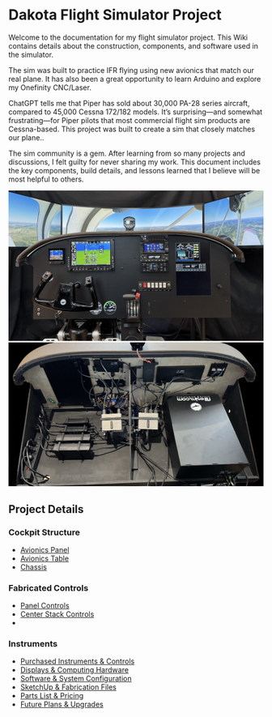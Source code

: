 # Dakota Flight Simulator Project

Welcome to the documentation for my flight simulator project. This Wiki contains details about the construction, components, and software used in the simulator.

The sim was built to practice IFR flying using new avionics that match our real plane. It has also been a great opportunity to learn Arduino and explore my Onefinity CNC/Laser.

ChatGPT tells me that Piper has sold about 30,000 PA-28 series aircraft, compared to 45,000 Cessna 172/182 models. It’s surprising—and somewhat frustrating—for Piper pilots that most commercial flight sim products are Cessna-based. This project was built to create a sim that closely matches our plane..

The sim community is a gem.  After learning from so many projects and discussions, I felt guilty for never sharing my work.  This document includes the key components, build details, and lessons learned that I believe will be most helpful to others.

![Dakota Sim](images/dakota-sim-photo.jpg)
![Back of Panel](images/table-back.jpeg)

## Project Details
### Cockpit Structure
- [Avionics Panel](Panel.md)
- [Avionics Table](Table.md)
- [Chassis](Chassis.md)
### Fabricated Controls
- [Panel Controls](Panel-Controls.md)
- [Center Stack Controls](Center-Controls.md)
- 
### Instruments

- [Purchased Instruments & Controls](Purchased-Instruments-Controls)
- [Displays & Computing Hardware](Displays-Computing-Hardware)
- [Software & System Configuration](Software-System-Configuration)
- [SketchUp & Fabrication Files](SketchUp-Fabrication-Files)
- [Parts List & Pricing](Parts-List-Pricing)
- [Future Plans & Upgrades](Future-Plans-Upgrades)

